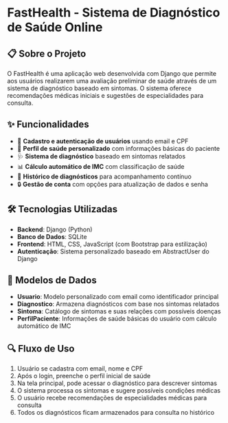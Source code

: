 # FastHealth - Sistema de Diagnóstico de Saúde Online

## 📋 Sobre o Projeto

O FastHealth é uma aplicação web desenvolvida com Django que permite aos usuários realizarem uma avaliação preliminar de saúde através de um sistema de diagnóstico baseado em sintomas. O sistema oferece recomendações médicas iniciais e sugestões de especialidades para consulta.

## ✨ Funcionalidades

- 👤 **Cadastro e autenticação de usuários** usando email e CPF
- 📝 **Perfil de saúde personalizado** com informações básicas do paciente
- 🩺 **Sistema de diagnóstico** baseado em sintomas relatados
- 📊 **Cálculo automático de IMC** com classificação de saúde
- 📜 **Histórico de diagnósticos** para acompanhamento contínuo
- 🔒 **Gestão de conta** com opções para atualização de dados e senha

## 🛠️ Tecnologias Utilizadas

- **Backend**: Django (Python)
- **Banco de Dados**: SQLite
- **Frontend**: HTML, CSS, JavaScript (com Bootstrap para estilização)
- **Autenticação**: Sistema personalizado baseado em AbstractUser do Django

## 🧰 Modelos de Dados

- **Usuario**: Modelo personalizado com email como identificador principal
- **Diagnostico**: Armazena diagnósticos com base nos sintomas relatados
- **Sintoma**: Catálogo de sintomas e suas relações com possíveis doenças
- **PerfilPaciente**: Informações de saúde básicas do usuário com cálculo automático de IMC

## 🔍 Fluxo de Uso

1. Usuário se cadastra com email, nome e CPF
2. Após o login, preenche o perfil inicial de saúde
3. Na tela principal, pode acessar o diagnóstico para descrever sintomas
4. O sistema processa os sintomas e sugere possíveis condições médicas
5. O usuário recebe recomendações de especialidades médicas para consulta
6. Todos os diagnósticos ficam armazenados para consulta no histórico


